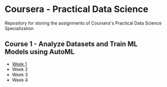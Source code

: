 # Coursera - Practical Data Science

Repository for storing the assignments of Coursera's Practical Data Science Specialization

## Course 1 - Analyze Datasets and Train ML Models using AutoML

* [Week 1][1]
* Week 2
* Week 3
* Week 4

[1]: https://github.com/archity/coursera-practical-datascience/tree/main/Course%201%20-%20Analyze%20Datasets%20and%20Train%20ML%20Models%20using%20AutoML/Week%201